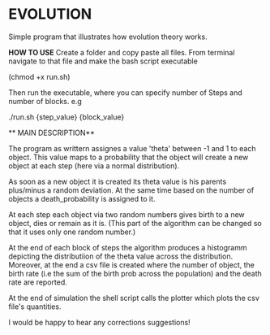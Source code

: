 # EVOLUTION
Simple program that illustrates how evolution theory works.

**HOW TO USE**
Create a folder and copy paste all files.
From terminal navigate to that file and make the bash script executable 


(chmod +x run.sh)

Then run the executable, where you can specify number of Steps and number of blocks. e.g


./run.sh {step_value} {block_value}


**
MAIN DESCRIPTION**

The program as writtern assignes a value 'theta' between -1 and 1 to each object. This value maps to a probability that the object will create a new object at each step (here via a normal distribution).

As soon as a new object it is created its theta value is his parents plus/minus a random deviation. At the same time based on the number of objects a death_probability is assigned to it. 

At each step each object via two random numbers gives birth to a new object, dies or remain as it is. (This part of the algorithm can be changed so that it uses only one random number.)

At the end of each block of steps the algorithm produces a histogramm depicting the distributiion of the theta value across the distribution. Moreover, at the end a csv file is created where the number of object, the birth rate (i.e the sum of the birth prob across the population) and the death rate are reported.

At the end of simulation the shell script calls the plotter which plots the csv file's quantities.



I would be happy to hear any corrections suggestions!
